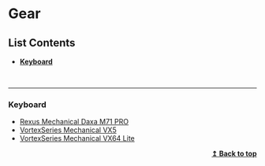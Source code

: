 # Gear

## List Contents

- **[Keyboard](#keyboard)**

<br>
<hr>

### Keyboard

- [Rexus Mechanical Daxa M71 PRO](https://rexuszone.id/produk/rexus-keyboard-wireless-gaming-mechanical-daxa-m71-pro/)
- [VortexSeries Mechanical VX5](https://vortexseries.net/produk/vortexseries-mechanical-keyboard-vx5/)
- [VortexSeries Mechanical VX64 Lite](https://vortexseries.net/produk/vortexseries-vx64-bluetooth-hotswappable-mechanical-keyboard/)

<p align="right">
    <b><a href="#list-contents">↥ Back to top</a></b>
</p>

